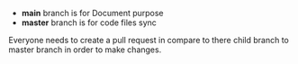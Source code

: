- **main** branch is for Document purpose  
- **master** branch is for code files sync    

Everyone needs to create a pull request in compare to there child branch to master branch in order to make changes.
